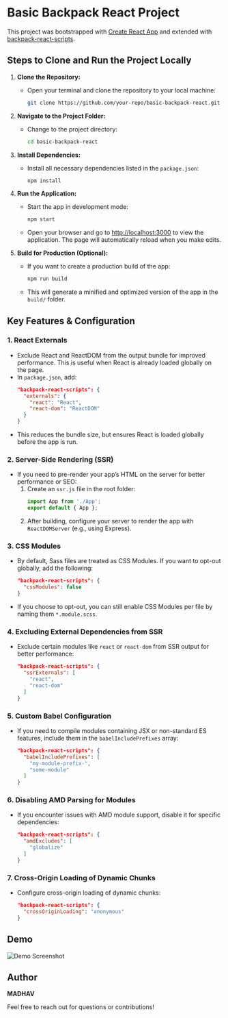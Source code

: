 # Basic Backpack React Project

This project was bootstrapped with [Create React App](https://github.com/facebook/create-react-app) and extended with [backpack-react-scripts](https://github.com/Skyscanner/backpack-react-scripts/tree/master/packages/react-scripts).

## Steps to Clone and Run the Project Locally

1. **Clone the Repository:**
   - Open your terminal and clone the repository to your local machine:
     ```bash
     git clone https://github.com/your-repo/basic-backpack-react.git
     ```

2. **Navigate to the Project Folder:**
   - Change to the project directory:
     ```bash
     cd basic-backpack-react
     ```

3. **Install Dependencies:**
   - Install all necessary dependencies listed in the `package.json`:
     ```bash
     npm install
     ```

4. **Run the Application:**
   - Start the app in development mode:
     ```bash
     npm start
     ```
   - Open your browser and go to [http://localhost:3000](http://localhost:3000/) to view the application. The page will automatically reload when you make edits.

5. **Build for Production (Optional):**
   - If you want to create a production build of the app:
     ```bash
     npm run build
     ```
   - This will generate a minified and optimized version of the app in the `build/` folder.

## Key Features & Configuration

### 1. **React Externals**
   - Exclude React and ReactDOM from the output bundle for improved performance. This is useful when React is already loaded globally on the page.
   - In `package.json`, add:
     ```json
     "backpack-react-scripts": {
       "externals": {
         "react": "React",
         "react-dom": "ReactDOM"
       }
     }
     ```
   - This reduces the bundle size, but ensures React is loaded globally before the app is run.

### 2. **Server-Side Rendering (SSR)**
   - If you need to pre-render your app’s HTML on the server for better performance or SEO:
     1. Create an `ssr.js` file in the root folder:
        ```js
        import App from './App';
        export default { App };
        ```
     2. After building, configure your server to render the app with `ReactDOMServer` (e.g., using Express).

### 3. **CSS Modules**
   - By default, Sass files are treated as CSS Modules. If you want to opt-out globally, add the following:
     ```json
     "backpack-react-scripts": {
       "cssModules": false
     }
     ```
   - If you choose to opt-out, you can still enable CSS Modules per file by naming them `*.module.scss`.

### 4. **Excluding External Dependencies from SSR**
   - Exclude certain modules like `react` or `react-dom` from SSR output for better performance:
     ```json
     "backpack-react-scripts": {
       "ssrExternals": [
         "react",
         "react-dom"
       ]
     }
     ```

### 5. **Custom Babel Configuration**
   - If you need to compile modules containing JSX or non-standard ES features, include them in the `babelIncludePrefixes` array:
     ```json
     "backpack-react-scripts": {
       "babelIncludePrefixes": [
         "my-module-prefix-",
         "some-module"
       ]
     }
     ```

### 6. **Disabling AMD Parsing for Modules**
   - If you encounter issues with AMD module support, disable it for specific dependencies:
     ```json
     "backpack-react-scripts": {
       "amdExcludes": [
         "globalize"
       ]
     }
     ```

### 7. **Cross-Origin Loading of Dynamic Chunks**
   - Configure cross-origin loading of dynamic chunks:
     ```json
     "backpack-react-scripts": {
       "crossOriginLoading": "anonymous"
     }
     ```

## Demo

![Demo Screenshot](%PUBLIC_URL%/demo_website.jpg)

## Author

**MADHAV**

Feel free to reach out for questions or contributions!